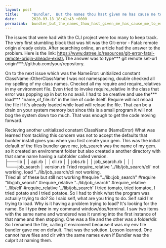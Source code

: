 ```yaml
---
layout: post
title:      "Bundler,  But the names thou hast given me has cause me to error"
date:       2020-03-18 18:41:43 +0000
permalink:  bundler_but_the_names_thou_hast_given_me_has_cause_me_to_error
---
```



The issues that were had with the CLI project were too many to keep track. The very first stumbling block that was hit was the
Git-error - Fatal: remote origin already exists. 
After searching online, an article had the answer to the problem. 
Here is the link: https://www.datree.io/resources/git-error-fatal-remote-origin-already-exists
The answer was to type*** git remote set-url origin***://github.com/your/repository.

On to the next issue which was the NameEror: unitialized constant ClassName::OtherClassName
I was not namespacing, double checked all my spelling of my class names. Checked all my require and require_relatives
in my environment file.  Even tried to invoke require_relative in the class that error was popping up in but to no avail. 
I had to be creative and use the*** load*** "name_of_file.rb" in the line of code itself. Require will not reload the file if it's
already loaded while load will reload the file.  That can be a drain on your system memory but since this is 
a small program it will not bog the system down too much.   That was enough to get the code moving forward.  

Recieving another unitialized constant ClassName (NameError)  What was learned from tackling this concern was not to accept the defaults that bunlder install gives you when you first create your gem.  This was the initial default of the 
files bundler gave me, job_search was the name of my gem.  so it created an environment folder but also created a another
directory with that same name having a subfolder called version.  
├───lib
│   │   api.rb
│   │   cli.rb
│   │   jobs.rb
│   │   job_search.rb
│   │
│   └───job_search
│           version.rb
Tried require_relative '../lib/job_search/cli' not working, load "../lib/job_search/cli not working.  
Tried all of these but still not working
#require "../lib::job_search"
#require "lib/job_search"
#require_relative "../lib/job_search"
#require_relative '../lib/cli'
#require_relative '../lib/job_search'
I tried tomato, tried tomatoe, I tried potato and I tried potatoe.  So I had to think what the program was actually trying to do?  So I said self, what are you tring to do.  Self said I'm trying to load.  Why is it having a problem trying to load?  It's looking for the name.  So I type ***tree*** in my command window/dos/terminal.  I saw two items with the same name and wondered was it running into the first instance of that name and then stopping.
One was a file and the other was a folder/dir.  So I renamed the file, calling it 
enviroment because it was my env file bundler gave me on default.  That was the solution.  Lesson learned.  One cannot have files and dir
with the same names even if Bundler was the culprit at naming them.  




